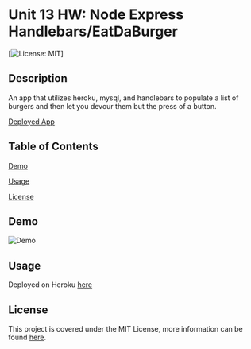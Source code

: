 # Unit 13 HW: Node Express Handlebars/EatDaBurger

[![License: MIT](https://img.shields.io/badge/License-MIT-yellow.svg)]

## Description 

An app that utilizes heroku, mysql, and handlebars to populate a list of burgers and then let you devour them but the press of a button. 

[Deployed App](https://shane-burger.herokuapp.com/)

## Table of Contents

[Demo](#Demo)

[Usage](#Usage)

[License](#License)

## Demo

![Demo](/demo/burgergif.gif)

## Usage 

Deployed on Heroku [here](https://shane-burger.herokuapp.com/)

## License 

This project is covered under the MIT License, more information can be found [here](https://opensource.org/licenses/MIT).

